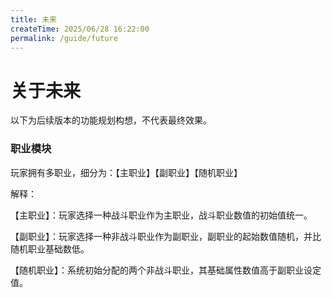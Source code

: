 ```yaml
---
title: 未来
createTime: 2025/06/28 16:22:00
permalink: /guide/future
---
```


# 关于未来

以下为后续版本的功能规划构想，不代表最终效果。

### 职业模块

玩家拥有多职业，细分为：【主职业】【副职业】【随机职业】

解释：

【主职业】：玩家选择一种战斗职业作为主职业，战斗职业数值的初始值统一。

【副职业】：玩家选择一种非战斗职业作为副职业，副职业的起始数值随机，并比随机职业基础数低。

【随机职业】：系统初始分配的两个非战斗职业，其基础属性数值高于副职业设定值。
